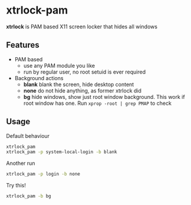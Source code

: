 # xtrlock-pam

**xtrlock** is PAM based X11 screen locker that hides all windows

## Features 

 - PAM based
   - use any PAM module you like
   - run by regular user, no root setuid is ever required
 - Background actions
   - **blank** blank the screen, hide desktop content
   - **none** do not hide anything, as former xtrlock did
   - **bg** hide windows, show just root window background. This work if root
     window has one. Run `xprop -root | grep PMAP` to check
     
## Usage
Default behaviour
```bash
xtrlock_pam
xtrlock_pam -p system-local-login -b blank
```

Another run
```bash
xtrlock_pam -p login -b none
```

Try this!
```bash
xtrlock_pam -b bg
```
